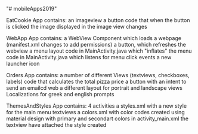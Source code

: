 "# mobileApps2019" 

EatCookie App contains:
  an imageview
  a button
  code that when the button is clicked the image displayed in the image view changes
  
WebApp App contains: 
  a WebView Component which loads a webpage (manifest.xml changes to add permissions)
  a button, which refreshes the webview
  a menu layout
  code in MainActivity.java which "inflates" the menu
  code in MainActivity.java which listens for menu click events
  a new launcher icon
  
Orders App contains:
  a number of different Views (textviews, checkboxes, labels)
  code that calculates the total pizza price
  a button with an intent to send an emailcd web
  a different layout for portrait and landscape views
  Localizations for greek and english prompts

ThemesAndStyles App contains:
  4 activities
  a styles.xml with a new style for the main menu textviews
  a colors.xml with color codes created using material design with primary and secondart colors
  in activity_main.xml the textview have attached the style created
    

  
